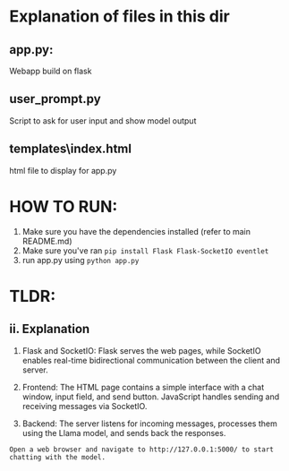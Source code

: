 # Explanation of files in this dir
## app.py:
Webapp build on flask
## user_prompt.py
Script to ask for user input and show model output
## templates\index.html
html file to display for app.py

# HOW TO RUN:
1. Make sure you have the dependencies installed (refer to main README.md)
2. Make sure you've ran `pip install Flask Flask-SocketIO eventlet`
3. run app.py using `python app.py`

# TLDR:
## ii. Explanation
1. Flask and SocketIO: Flask serves the web pages, while SocketIO enables real-time bidirectional communication between the client and server.

1. Frontend: The HTML page contains a simple interface with a chat window, input field, and send button. JavaScript handles sending and receiving messages via SocketIO.

1. Backend: The server listens for incoming messages, processes them using the Llama model, and sends back the responses.

`Open a web browser and navigate to http://127.0.0.1:5000/ to start chatting with the model.`